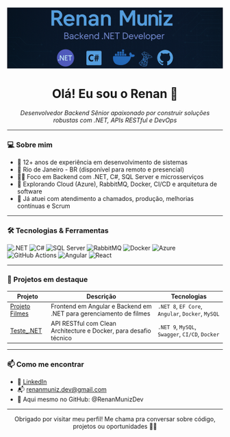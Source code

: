 <p align="center">
  <img src="https://raw.githubusercontent.com/RenanMunizDev/RenanMunizDev/main/banner.png" alt="Renan Muniz Banner" />
</p>

<h1 align="center">Olá! Eu sou o Renan 👋</h1>

<p align="center">
  <i>Desenvolvedor Backend Sênior apaixonado por construir soluções robustas com .NET, APIs RESTful e DevOps</i>
</p>

---

### 💻 Sobre mim

- 🔧 12+ anos de experiência em desenvolvimento de sistemas
- 📍 Rio de Janeiro - BR (disponível para remoto e presencial)
- 👨‍💻 Foco em Backend com .NET, C#, SQL Server e microsserviços
- 🚀 Explorando Cloud (Azure), RabbitMQ, Docker, CI/CD e arquitetura de software
- 🤝 Já atuei com atendimento a chamados, produção, melhorias contínuas e Scrum

---

### 🛠️ Tecnologias & Ferramentas

![.NET](https://img.shields.io/badge/.NET-512BD4?style=flat&logo=dotnet&logoColor=white)
![C#](https://img.shields.io/badge/C%23-239120?style=flat&logo=csharp&logoColor=white)
![SQL Server](https://img.shields.io/badge/SQL_Server-CC2927?style=flat&logo=microsoftsqlserver&logoColor=white)
![RabbitMQ](https://img.shields.io/badge/RabbitMQ-FF6600?style=flat&logo=rabbitmq&logoColor=white)
![Docker](https://img.shields.io/badge/Docker-2496ED?style=flat&logo=docker&logoColor=white)
![Azure](https://img.shields.io/badge/Azure-0078D4?style=flat&logo=microsoftazure&logoColor=white)
![GitHub Actions](https://img.shields.io/badge/GitHub_Actions-2088FF?style=flat&logo=githubactions&logoColor=white)
![Angular](https://img.shields.io/badge/Angular-DD0031?style=flat&logo=angular&logoColor=white)
![React](https://img.shields.io/badge/React-61DAFB?style=flat&logo=react&logoColor=black)

---

### 📌 Projetos em destaque

| Projeto | Descrição | Tecnologias |
|--------|-----------|-------------|
| [Projeto Filmes](https://github.com/RenanMunizDev/projeto-filmes) | Frontend em Angular e Backend em .NET para gerenciamento de filmes | `.NET 8`, `EF Core`, `Angular`, `Docker`, `MySQL` |
| [Teste_.NET](https://github.com/RenanMunizDev/Teste_.NET) | API RESTful com Clean Architecture e Docker, para desafio técnico | `.NET 9`, `MySQL`, `Swagger`, `CI/CD`, `Docker` |

---

### 📫 Como me encontrar

- 💼 [LinkedIn](https://www.linkedin.com/in/renanmunizdev)
- 📬 renanmuniz.dev@gmail.com
- 🐙 Aqui mesmo no GitHub: @RenanMunizDev

---

<p align="center">
  Obrigado por visitar meu perfil! Me chama pra conversar sobre código, projetos ou oportunidades 👊🚀
</p>
